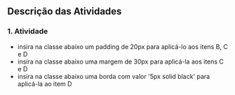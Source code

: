 ## Descrição das Atividades

### 1. Atividade
  * insira na classe abaixo um padding de 20px para aplicá-lo aos itens B, C e D 
  * insira na classe abaixo uma margem de 30px para aplicá-la aos itens C e D
  * insira na classe abaixo uma borda com valor '5px solid black' para aplicá-la ao item D
